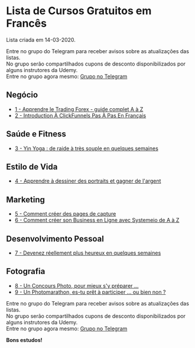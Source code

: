 # Lista de Cursos Gratuitos em Francês

Lista criada em 14-03-2020.

Entre no grupo do Telegram para receber avisos sobre as atualizações das listas.  
No grupo serão compartilhados cupons de desconto disponibilizados por alguns instrutores da Udemy.  
Entre no grupo agora mesmo: [Grupo no Telegram](http://bit.ly/2UvKbVX)


## Negócio
 - [ 1 - Apprendre le Trading Forex - guide complet A à Z](https://www.udemy.com/course/investir-or-petrole-forex-strategie-champion/?deal_code=UDEAFFWD320&ranMID=39197&ranEAID=FYTGsFWqJEA&ranSiteID=FYTGsFWqJEA-ru3zxxTKc5sff70WsFQgzw&LSNPUBID=FYTGsFWqJEA)
 - [ 2 - Introduction À  ClickFunnels Pas À Pas En Français](https://www.udemy.com/course/clickfunnels-francais/?deal_code=UDEAFFWD320&ranMID=39197&ranEAID=FYTGsFWqJEA&ranSiteID=FYTGsFWqJEA-ru3zxxTKc5sff70WsFQgzw&LSNPUBID=FYTGsFWqJEA)


## Saúde e Fitness
 - [ 3 - Yin Yoga : de raide à très souple en quelques semaines](https://www.udemy.com/course/yin-yoga-souplesse/?deal_code=UDEAFFWD320&ranMID=39197&ranEAID=FYTGsFWqJEA&ranSiteID=FYTGsFWqJEA-ru3zxxTKc5sff70WsFQgzw&LSNPUBID=FYTGsFWqJEA)


## Estilo de Vida
 - [ 4 - Apprendre à dessiner des portraits et gagner de l'argent](https://www.udemy.com/course/dessiner-nimporte-qui-facilement-et-faire-un-business/?deal_code=UDEAFFWD320&ranMID=39197&ranEAID=FYTGsFWqJEA&ranSiteID=FYTGsFWqJEA-ru3zxxTKc5sff70WsFQgzw&LSNPUBID=FYTGsFWqJEA)


## Marketing
 - [ 5 - Comment créer des pages de capture](https://www.udemy.com/course/comment-creer-des-pages-de-capture/?deal_code=UDEAFFWD320&ranMID=39197&ranEAID=FYTGsFWqJEA&ranSiteID=FYTGsFWqJEA-ru3zxxTKc5sff70WsFQgzw&LSNPUBID=FYTGsFWqJEA)
 - [ 6 - Comment créer son Business en Ligne avec Systemeio de A à Z](https://www.udemy.com/course/comment-creer-son-business-en-ligne-avec-systemeio-de-a-a-z/?deal_code=UDEAFFWD320&ranMID=39197&ranEAID=FYTGsFWqJEA&ranSiteID=FYTGsFWqJEA-ru3zxxTKc5sff70WsFQgzw&LSNPUBID=FYTGsFWqJEA)


## Desenvolvimento Pessoal
 - [ 7 - Devenez réellement plus heureux en quelques semaines](https://www.udemy.com/course/la-science-detre-reellement-et-profondement-heureux/?deal_code=UDEAFFWD320&ranMID=39197&ranEAID=FYTGsFWqJEA&ranSiteID=FYTGsFWqJEA-ru3zxxTKc5sff70WsFQgzw&LSNPUBID=FYTGsFWqJEA)


## Fotografia
 - [ 8 - Un Concours Photo, pour mieux s'y préparer ...](https://www.udemy.com/course/un-concours-photo-pour-mieux-sy-preparer/?deal_code=UDEAFFWD320&ranMID=39197&ranEAID=FYTGsFWqJEA&ranSiteID=FYTGsFWqJEA-ru3zxxTKc5sff70WsFQgzw&LSNPUBID=FYTGsFWqJEA)
 - [ 9 - Un Photomarathon, es-tu prêt à participer  ... ou bien non ?](https://www.udemy.com/course/un-photomarathon-es-tu-pret/?deal_code=UDEAFFWD320&ranMID=39197&ranEAID=FYTGsFWqJEA&ranSiteID=FYTGsFWqJEA-ru3zxxTKc5sff70WsFQgzw&LSNPUBID=FYTGsFWqJEA)


Entre no grupo do Telegram para receber avisos sobre as atualizações das listas.  
No grupo serão compartilhados cupons de desconto disponibilizados por alguns instrutores da Udemy.  
Entre no grupo agora mesmo: [Grupo no Telegram](http://bit.ly/2UvKbVX)


**Bons estudos!**
